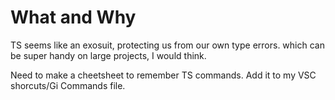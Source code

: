 # What and Why


TS seems like an exosuit, protecting us from our own type errors. which can be super handy on large projects, I would think.

Need to make a cheetsheet to remember TS commands. Add it to my VSC shorcuts/Gi Commands file.

